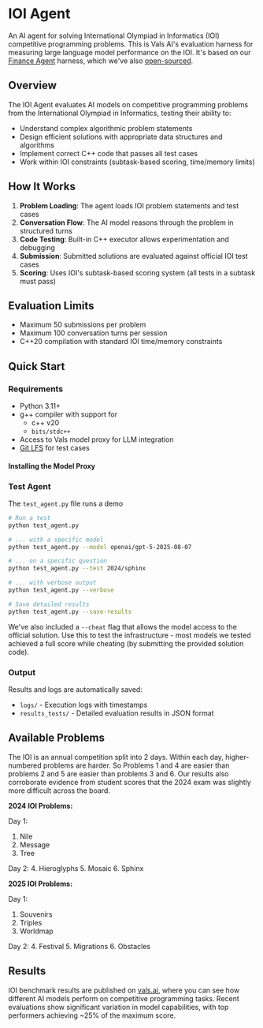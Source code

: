 # IOI Agent

An AI agent for solving International Olympiad in Informatics (IOI) competitive programming problems. This is Vals AI's evaluation harness for measuring large language model performance on the IOI. It's based on our [Finance Agent](https://www.vals.ai/benchmarks/finance_agent) harness, which we've also [open-sourced](https://github.com/vals-ai/finance-agent).

## Overview

The IOI Agent evaluates AI models on competitive programming problems from the International Olympiad in Informatics, testing their ability to:

- Understand complex algorithmic problem statements
- Design efficient solutions with appropriate data structures and algorithms
- Implement correct C++ code that passes all test cases
- Work within IOI constraints (subtask-based scoring, time/memory limits)

## How It Works

1. **Problem Loading**: The agent loads IOI problem statements and test cases
2. **Conversation Flow**: The AI model reasons through the problem in structured turns
3. **Code Testing**: Built-in C++ executor allows experimentation and debugging
4. **Submission**: Submitted solutions are evaluated against official IOI test cases
5. **Scoring**: Uses IOI's subtask-based scoring system (all tests in a subtask must pass)

## Evaluation Limits

- Maximum 50 submissions per problem
- Maximum 100 conversation turns per session
- C++20 compilation with standard IOI time/memory constraints

## Quick Start

### Requirements

- Python 3.11+
- g++ compiler with support for
    - c++ v20
    - `bits/stdc++`
- Access to Vals model proxy for LLM integration
- [Git LFS](https://git-lfs.com/) for test cases

#### Installing the Model Proxy
<!-- TODO: public repo? -->

### Test Agent
The `test_agent.py` file runs a demo

```bash
# Run a test
python test_agent.py

# ... with a specific model
python test_agent.py --model openai/gpt-5-2025-08-07

# ... on a specific question
python test_agent.py --test 2024/sphinx

# ... with verbose output
python test_agent.py --verbose

# Save detailed results
python test_agent.py --save-results
```

We've also included a `--cheat` flag that allows the model access to the official solution. Use this to test the infrastructure - most models we tested achieved a full score while cheating (by submitting the provided solution code).

### Output

Results and logs are automatically saved:
- `logs/` - Execution logs with timestamps
- `results_tests/` - Detailed evaluation results in JSON format

## Available Problems

The IOI is an annual competition split into 2 days. Within each day, higher-numbered problems are harder. So Problems 1 and 4 are easier than problems 2 and 5 are easier than problems 3 and 6. Our results also corroborate evidence from student scores that the 2024 exam was slightly more difficult across the board.

**2024 IOI Problems:**

Day 1:
1. Nile
2. Message
3. Tree

Day 2:
4. Hieroglyphs
5. Mosaic
6. Sphinx

**2025 IOI Problems:**

Day 1:
1. Souvenirs
2. Triples
3. Worldmap

Day 2:
4. Festival
5. Migrations
6. Obstacles

## Results

IOI benchmark results are published on [vals.ai](https://www.vals.ai/benchmarks/ioi), where you can see how different AI models perform on competitive programming tasks. Recent evaluations show significant variation in model capabilities, with top performers achieving ~25% of the maximum score.